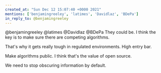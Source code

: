 ```yaml
---
created_at: "Sun Dec 12 15:07:40 +0000 2021"
mentions: ['benjamingreeley', 'latimes', 'Davidlaz', 'BDePa']
in_reply_to: @benjamingreeley
---
```


@benjamingreeley @latimes @Davidlaz @BDePa They could be. I think the key is to make sure there are competing algorithms.

That's why it gets really tough in regulated environments. High entry bar.

Make algorithms public. I think that's the value of open source. 

We need to stop obscuring information by default.